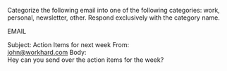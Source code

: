 Categorize the following email into one of the following categories: work, personal, newsletter, other. Respond exclusively with the category name.

EMAIL

Subject: 
Action Items for next week
From:    
john@workhard.com
Body:    
Hey can you send over the action items for the week?